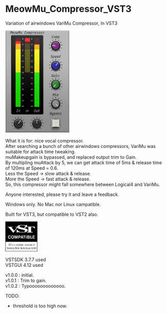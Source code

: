 # MeowMu_Compressor_VST3
Variation of airwindows VariMu Compressor, In VST3  

<img src="screenshot.png"  width="200"/>

What it is for: nice vocal compressor.  
After searching a bunch of other airwindows compressors, VariMu was suitable for attack time tweaking.  
muMakeupgain is bypassed, and replaced output trim to Gain.  
By multipling muAttack by 5, we can get attack time of 5ms & release time of 120ms at Speed = 0.6.  
Less the Speed -> slow attack & release.  
More the Speed -> fast attack & release.  
So, this compressor might fall somewhere between Logical4 and VariMu.  

Anyone interested, please try it and leave a feedback.  

Windows only. No Mac nor Linux campatible.  

Built for VST3, but compatible to VST2 also.

<img src="VST_Compatible_Logo_Steinberg_with_TM.png"  width="100"/>


VSTSDK 3.7.7 used  
VSTGUI 4.12 used  

v1.0.0 : initial.  
v1.0.1 : Trim to gain.  
v1.0.2 : Typooooooooooooo.  

TODO: 
  * threshold is too high now. 
  